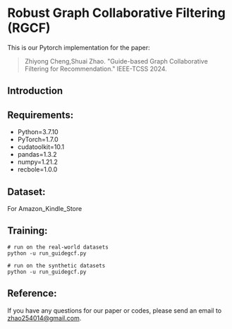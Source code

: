 # Robust Graph Collaborative Filtering (RGCF)

This is our Pytorch implementation for the paper:

> Zhiyong Cheng,Shuai Zhao. "Guide-based Graph Collaborative Filtering for Recommendation." IEEE-TCSS 2024.

## Introduction


## Requirements:
* Python=3.7.10
* PyTorch=1.7.0
* cudatoolkit=10.1
* pandas=1.3.2
* numpy=1.21.2
* recbole=1.0.0

## Dataset:

For Amazon_Kindle_Store

## Training:

```
# run on the real-world datasets
python -u run_guidegcf.py

# run on the synthetic datasets
python -u run_guidegcf.py 
```

## Reference:

If you have any questions for our paper or codes, please send an email to zhao254014@gmail.com.
